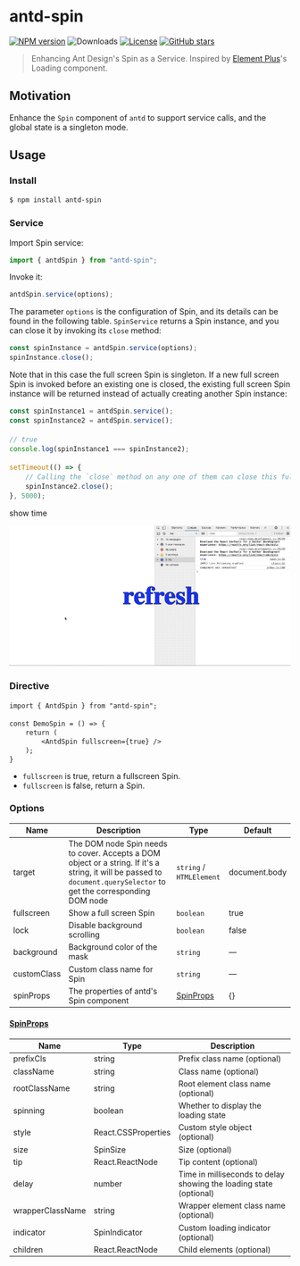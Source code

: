 # antd-spin

[![NPM version](https://img.shields.io/npm/v/antd-spin)](https://www.npmjs.com/package/antd-spin)
![Downloads](https://img.shields.io/npm/dw/antd-spin)
[![License](https://img.shields.io/npm/l/antd-spin)](https://github.com/condorheroblog/antd-spin/blob/main/LICENSE)
[![GitHub stars](https://img.shields.io/github/stars/condorheroblog/antd-spin)](https://github.com/condorheroblog/antd-spin)

> Enhancing Ant Design's Spin as a Service. Inspired by [Element Plus](https://element-plus.org/en-US/component/loading.html)'s Loading component.

## Motivation

Enhance the `Spin` component of `antd` to support service calls, and the global state is a singleton mode.

## Usage


### Install

```bash
$ npm install antd-spin
```

### Service

Import Spin service:

```ts
import { antdSpin } from "antd-spin";
```

Invoke it:

```ts
antdSpin.service(options);
```

The parameter `options` is the configuration of Spin, and its details can be found in the following table. `SpinService` returns a Spin instance, and you can close it by invoking its `close` method:

```ts
const spinInstance = antdSpin.service(options);
spinInstance.close();
```

Note that in this case the full screen Spin is singleton. If a new full screen Spin is invoked before an existing one is closed, the existing full screen Spin instance will be returned instead of actually creating another Spin instance:


```ts
const spinInstance1 = antdSpin.service();
const spinInstance2 = antdSpin.service();

// true
console.log(spinInstance1 === spinInstance2);

setTimeout(() => {
	// Calling the `close` method on any one of them can close this full screen Spin.
	spinInstance2.close();
}, 5000);
```

show time

![singleton-mode](./img/singleton-mode.gif)

### Directive

```tsx
import { AntdSpin } from "antd-spin";

const DemoSpin = () => {
	return (
		<AntdSpin fullscreen={true} />
	);
}
```

- `fullscreen` is true, return a fullscreen Spin.
- `fullscreen` is false, return a Spin.

### Options

| Name        | Description                                                                                                                                                              | Type                       | Default       |
| ----------- | ------------------------------------------------------------------------------------------------------------------------------------------------------------------------ | -------------------------- | ------------- |
| target      | The DOM node Spin needs to cover. Accepts a DOM object or a string. If it's a string, it will be passed to `document.querySelector` to get the corresponding DOM node    | `string` / `HTMLElement`   | document.body |
| fullscreen  | Show a full screen Spin                                                                                                                                                  | `boolean`                  | true          |
| lock        | Disable background scrolling                                                                                                                                             | `boolean`                  | false         |
| background  | Background color of the mask                                                                                                                                             | `string`                   | —             |
| customClass | Custom class name for Spin                                                                                                                                               | `string`                   | —             |
| spinProps   | The properties of antd's Spin component                                                                                                                                  | [SpinProps](#spinprops)    | {}            |

#### [SpinProps](https://github.com/ant-design/ant-design/blob/master/components/spin/index.tsx#L17)

| Name            | Type                | Description                                                        |
| --------------- | ------------------- | -------------------------------------------------------------------|
| prefixCls       | string              | Prefix class name (optional)                                       |
| className       | string              | Class name (optional)                                              |
| rootClassName   | string              | Root element class name (optional)                                 |
| spinning        | boolean             | Whether to display the loading state                               |
| style           | React.CSSProperties | Custom style object (optional)                                     |
| size            | SpinSize            | Size (optional)                                                    |
| tip             | React.ReactNode     | Tip content (optional)                                             |
| delay           | number              | Time in milliseconds to delay showing the loading state (optional) |
| wrapperClassName| string              | Wrapper element class name (optional)                              |
| indicator       | SpinIndicator       | Custom loading indicator (optional)                                |
| children        | React.ReactNode     | Child elements (optional)                                          |

